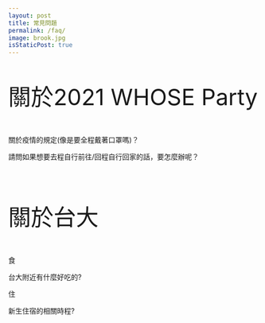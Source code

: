 ```yaml
---
layout: post
title: 常見問題
permalink: /faq/
image: brook.jpg
isStaticPost: true
---
```


<p style="font-size: 1.2cm">關於2021 WHOSE Party</p>

<p>關於疫情的規定(像是要全程戴著口罩嗎)？</p>


<p>請問如果想要去程自行前往/回程自行回家的話，要怎麼辦呢？</p>

<br>

<p style="font-size: 1.2cm">關於台大</p>

<p>食</p>

<p>台大附近有什麼好吃的?</p>

<p>住</p>

<p>新生住宿的相關時程?</p>